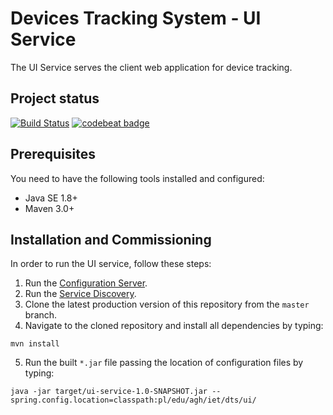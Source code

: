 # Devices Tracking System - UI Service
The UI Service serves the client web application for device tracking.

## Project status
[![Build Status](https://travis-ci.org/device-tracking-system/ui-service.svg?branch=master)](https://travis-ci.org/device-tracking-system/ui-service)
[![codebeat badge](https://codebeat.co/badges/7e4d994a-2fcd-468a-8e6e-7cb0bee3bd08)](https://codebeat.co/projects/github-com-device-tracking-system-ui-service-master)

## Prerequisites
You need to have the following tools installed and configured:
  - Java SE 1.8+
  - Maven 3.0+

## Installation and Commissioning
In order to run the UI service, follow these steps:
  1. Run the [Configuration Server](https://github.com/device-tracking-system/configuration-server).
  2. Run the [Service Discovery](https://github.com/device-tracking-system/service-discovery).
  3. Clone the latest production version of this repository from the `master` branch.
  4. Navigate to the cloned repository and install all dependencies by typing:
```
mvn install
``` 
  5. Run the built `*.jar` file passing the location of configuration files by typing:
```
java -jar target/ui-service-1.0-SNAPSHOT.jar --spring.config.location=classpath:pl/edu/agh/iet/dts/ui/
```
